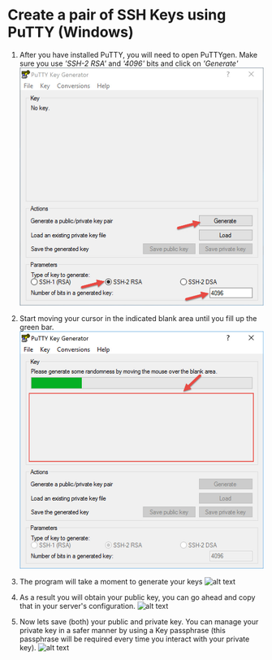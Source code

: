 # Create a pair of SSH Keys using PuTTY (Windows)

1. After you have installed PuTTY, you will need to open PuTTYgen.  Make sure you use *'SSH-2 RSA'* and *'4096'* bits and click on *'Generate'*
![alt text][puttygen]

1. Start moving your cursor in the indicated blank area until you fill up the green bar.
![alt text][puttygen-mouse]

1. The program will take a moment to generate your keys
![alt text][puttygen-generate]

1. As a result you will obtain your public key, you can go ahead and copy that in your server's configuration.
![alt text][puttygen-done]

1. Now lets save (both) your public and private key. You can manage your private key in a safer manner by using a Key passphrase (this passphrase will be required every time you interact with your private key).
![alt text][puttygen-keys]






[puttygen]: /img/puttygen.jpg "PuTTYgen is the tool that allows you to create your SSH access keys"
[puttygen-mouse]: ../../img/puttygen-mouse.jpg "Move your mouse to generate the key"
[puttygen-generate]: ../img/puttygen-gen.jpg "The time it takes depends on how strong you chose the key to be"
[puttygen-done]: ../img/puttygen-done.jpg "You can also add comments to the key"
[puttygen-keys]: ../img/puttygen-keys.jpg "You can use txt as an extension for your public key if you prefer it"
